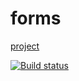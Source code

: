 # forms

[project](https://Dzuba110729.github.io/ahj-forms/)

[![Build status](https://ci.appveyor.com/api/projects/status/cvptyx9k0u2adv2m/branch/master?svg=true)](https://ci.appveyor.com/project/Dzuba110729/ahj-forms)
